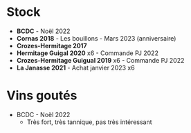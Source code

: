 # Stock
- **BCDC** - Noël 2022
- **Cornas 2018** - Les bouillons - Mars 2023 (anniversaire)
- **Crozes-Hermitage 2017**
- **Hermitage Guigal 2020** x6 - Commande PJ 2022  
- **Crozes-Hermitage Guigual 2019** x6 - Commande PJ 2022
- **La Janasse 2021** - Achat janvier 2023 x6
# Vins goutés
* BCDC - Noël 2022
	* Très fort, très tannique, pas très intéressant